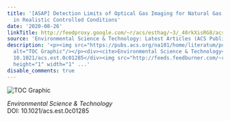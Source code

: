 ```yaml
---
title: '[ASAP] Detection Limits of Optical Gas Imaging for Natural Gas Leak Detection
  in Realistic Controlled Conditions'
date: '2020-08-26'
linkTitle: http://feedproxy.google.com/~r/acs/esthag/~3/_40rkXisRG8/acs.est.0c01285
source: 'Environmental Science & Technology: Latest Articles (ACS Publications)'
description: '<p><img src="https://pubs.acs.org/na101/home/literatum/publisher/achs/journals/content/esthag/0/esthag.ahead-of-print/acs.est.0c01285/20200826/images/medium/es0c01285_0005.gif"
  alt="TOC Graphic"/></p><div><cite>Environmental Science & Technology</cite></div><div>DOI:
  10.1021/acs.est.0c01285</div><img src="http://feeds.feedburner.com/~r/acs/esthag/~4/_40rkXisRG8"
  height="1" width="1" ...'
disable_comments: true
---
```

<p><img src="https://pubs.acs.org/na101/home/literatum/publisher/achs/journals/content/esthag/0/esthag.ahead-of-print/acs.est.0c01285/20200826/images/medium/es0c01285_0005.gif" alt="TOC Graphic"/></p><div><cite>Environmental Science & Technology</cite></div><div>DOI: 10.1021/acs.est.0c01285</div><img src="http://feeds.feedburner.com/~r/acs/esthag/~4/_40rkXisRG8" height="1" width="1" ...